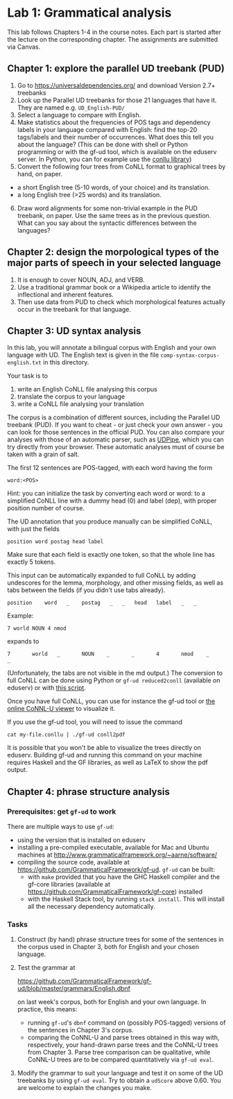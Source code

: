 # Lab 1: Grammatical analysis


This lab follows Chapters 1-4 in the course notes. Each part is started after the lecture on the corresponding chapter.
The assignments are submitted via Canvas.

## Chapter 1: explore the parallel UD treebank (PUD)

1. Go to https://universaldependencies.org/ and download Version 2.7+ treebanks
2. Look up the Parallel UD treebanks for those 21 languages that have it. They are named e.g. `UD_English-PUD/`
3. Select a language to compare with English.
4. Make statistics about the frequencies of POS tags and dependency
  labels in your language compared with English: find the top-20 tags/labels and their number of occurrences.
  What does this tell you about the language?
  (This can be done with shell or Python programming or with the gf-ud tool, which is available on the eduserv server. In Python, you can for example use the [conllu library](https://github.com/EmilStenstrom/conllu))
5. Convert the following four trees from CoNLL format to graphical
trees by hand, on paper.
- a short English tree (5-10 words, of your choice) and its translation.
- a long English tree (>25 words) and its translation.
6. Draw word alignments for some non-trivial example in the PUD treebank, on paper.
  Use the same trees as in the previous question.
  What can you say about the syntactic differences between the languages?


## Chapter 2: design the morpological types of the major parts of speech in your selected language

1. It is enough to cover NOUN, ADJ, and VERB.
2. Use a traditional grammar book or a Wikipedia article to identify the inflectional and inherent features.
3. Then use data from PUD to check which morphological features actually occur in the treebank for that language. 

## Chapter 3: UD syntax analysis

In this lab, you will annotate a bilingual corpus with English and your own language with UD.
The English text is given in the file `comp-syntax-corpus-english.txt` in this directory.

Your task is to
1. write an English CoNLL file analysing this corpus
2. translate the corpus to your language
3. write a CoNLL file analysing your translation

The corpus is a combination of different sources, including the Parallel UD treebank (PUD).
If you want to cheat - or just check your own answer - you can look for those sentences in the official PUD. You can also compare your analyses with those of an automatic parser, such as [UDPipe](https://lindat.mff.cuni.cz/services/udpipe/), which you can try directly from your browser. These automatic analyses must of course be taken with a grain of salt.

The first 12 sentences are POS-tagged, with each word having the form

`word:<POS>`

Hint: you can initialize the task by converting each word or word:<POS> to a simplified CoNLL line with a dummy head (0) and label (dep), with proper position number of course.

The UD annotation that you produce manually can be simplified CoNLL, with just the fields

`position word postag head label`

Make sure that each field is exactly one token, so that the whole line has exactly 5 tokens.

This input can be automatically expanded to full CoNLL by adding undescores for the lemma, morphology, and other missing fields, as well as tabs between the fields (if you didn't use tabs already).

`position    word   _    postag   _   _   head   label   _   _`

Example:

`7 world NOUN 4 nmod`

expands to

`7       world   _       NOUN    _       _       4       nmod    _       _`

(Unfortunately, the tabs are not visible in the md output.)
The conversion to full CoNLL can be done using Python or `gf-ud reduced2conll` (available on eduserv) or with [this script](https://gist.github.com/harisont/612a87d20f729aa3411041f873367fa2).

Once you have full CoNLL, you can use for instance the gf-ud tool or [the online CoNNL-U viewer](https://universaldependencies.org/conllu_viewer.html) to visualize it.

If you use the gf-ud tool, you will need to issue the command

`cat my-file.conllu | ./gf-ud conll2pdf`

It is possible that you won't be able to visualize the trees directly on eduserv.
Building gf-ud and running this command on your machine requires Haskell and the GF libraries, as well as LaTeX to show the pdf output.

## Chapter 4: phrase structure analysis

### Prerequisites: get `gf-ud` to work
There are multiple ways to use `gf-ud`:
- using the version that is installed on eduserv
- installing a pre-compiled executable, available for Mac and Ubuntu machines at http://www.grammaticalframework.org/~aarne/software/
- compiling the source code, available at https://github.com/GrammaticalFramework/gf-ud. `gf-ud` can be built:
  - with `make` provided that you have the GHC Haskell compiler and the gf-core libraries (available at https://github.com/GrammaticalFramework/gf-core) installed 
  - with the Haskell Stack tool, by running `stack install`. This will install all the necessary dependency automatically.

### Tasks
1. Construct (by hand) phrase structure trees for some of the sentences in the corpus used in Chapter 3, both for English and your chosen language. 

2. Test the grammar at

   https://github.com/GrammaticalFramework/gf-ud/blob/master/grammars/English.dbnf

   on last week's corpus, both for English and your own language. 
   In practice, this means:
     - running `gf-ud`'s `dbnf` command on (possibly POS-tagged) versions of the sentences in Chapter 3's corpus.
     - comparing the CoNNL-U and parse trees obtained in this way with, respectively, your hand-drawn parse trees and the CoNNL-U trees from Chapter 3. Parse tree comparison can be qualitative, while CoNNL-U trees are to be compared quantitatively via `gf-ud eval`.

3. Modify the grammar to suit your language and test it on some of the UD treebanks by using `gf-ud eval`. Try to obtain a `udScore` above 0.60. You are welcome to explain the changes you make.
